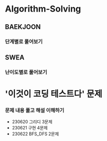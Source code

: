 # Algorithm-Solving

## BAEKJOON
### 단계별로 풀어보기

## SWEA
### 난이도별로 풀어보기

# '이것이 코딩 테스트다' 문제
### 문제 내용 풀고 해설 이해하기
- 230620 그리디 3문제
- 230621 구현 4문제
- 230622 BFS_DFS 2문제